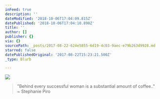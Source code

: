 ```yaml
---
inFeed: true
description: ''
dateModified: '2018-10-06T17:04:09.815Z'
datePublished: '2018-10-06T17:04:10.898Z'
title: ''
author: []
publisher: {}
via: {}
sourcePath: _posts/2017-08-22-624e5855-6d19-4c03-9aec-e79b263d9928.md
starred: false
datePublishedOriginal: '2017-08-22T15:23:21.500Z'
_type: Blurb

---
```

![](https://the-grid-user-content.s3-us-west-2.amazonaws.com/d4bd3c34-87b4-4041-8539-74aac1ba1491.jpg)

> "Behind every successful woman is a substantial amount of coffee.." ~ Stephanie Piro